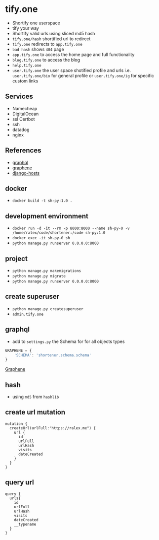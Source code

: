 # tify.one

- Shortify one userspace
- tify your way
- Shortify valid urls using sliced md5 hash
- `tify.one/hash` shortified url to redirect
- `tify.one` redirects to `app.tify.one`
- `bad hash` shows `404` page
- `app.tify.one` to access the home page and full functionality
- `blog.tify.one` to access the blog
- `help.tify.one`
- `user.tify.one` the user space shotified profile and urls i.e. `user.tify.one/bio` for general profile or `user.tify.one/ig` for specific custom links

## Services

- Namecheap
- DigitalOcean
- ssl Certbot
- ssh
- datadog
- nginx

## References

- [graphql](https://graphql.org/)
- [graphene](https://graphene-python.org/)
- [django-hosts](https://django-hosts.readthedocs.io/en/latest/)

## docker

- `docker build -t sh-py:1.0 .`

## development environment

- `docker run -d -it --rm -p 8000:8000 --name sh-py-0 -v /home/ralex/code/shortener:/code sh-py:1.0`
- `docker exec -it sh-py-0 sh`
- `python manage.py runserver 0.0.0.0:8000`

## project

- `python manage.py makemigrations`
- `python manage.py migrate`
- `python manage.py runserver 0.0.0.0:8000`

## create superuser

- `python manage.py createsuperuser`
- `admin.tify.one`

## graphql

- add to `settings.py` the Schema for for all objects types

```python
GRAPHENE = {
    'SCHEMA': 'shortener.schema.schema'
}
```

[Graphene](https://docs.graphene-python.org/projects/django/en/latest/installation/#csrf-exempt)

## hash

- using `md5` from `hashlib`

## create url mutation

```graphene
mutation {
  createUrl(urlFull:"https://ralex.me") {
    url {
      id
      urlFull
      urlHash
      visits
      dateCreated
    }
  }
}
```

## query url

```graphene
query {
  urls{
    id
    urlFull
    urlHash
    visits
    dateCreated
    __typename
  }
}
```
